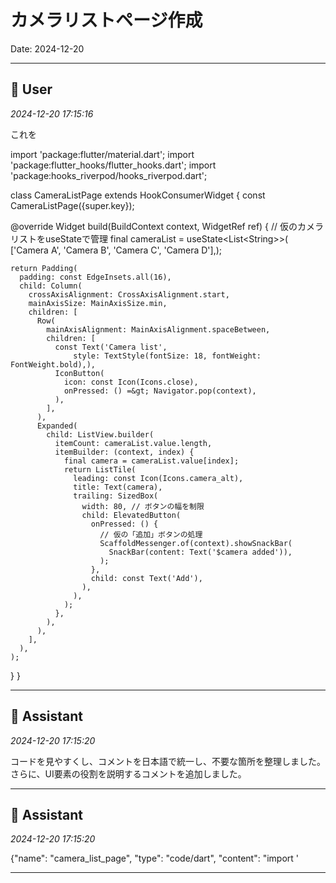 # カメラリストページ作成

Date: 2024-12-20

---

## 👤 User
*2024-12-20 17:15:16*

これを

import 'package:flutter/material.dart';
import 'package:flutter_hooks/flutter_hooks.dart';
import 'package:hooks_riverpod/hooks_riverpod.dart';

class CameraListPage extends HookConsumerWidget {
  const CameraListPage({super.key});

  @override
  Widget build(BuildContext context, WidgetRef ref) {
    // 仮のカメラリストをuseStateで管理
    final cameraList = useState&lt;List&lt;String&gt;&gt;(
        ['Camera A', 'Camera B', 'Camera C', 'Camera D'],);

    return Padding(
      padding: const EdgeInsets.all(16),
      child: Column(
        crossAxisAlignment: CrossAxisAlignment.start,
        mainAxisSize: MainAxisSize.min,
        children: [
          Row(
            mainAxisAlignment: MainAxisAlignment.spaceBetween,
            children: [
              const Text('Camera list',
                  style: TextStyle(fontSize: 18, fontWeight: FontWeight.bold),),
              IconButton(
                icon: const Icon(Icons.close),
                onPressed: () =&gt; Navigator.pop(context),
              ),
            ],
          ),
          Expanded(
            child: ListView.builder(
              itemCount: cameraList.value.length,
              itemBuilder: (context, index) {
                final camera = cameraList.value[index];
                return ListTile(
                  leading: const Icon(Icons.camera_alt),
                  title: Text(camera),
                  trailing: SizedBox(
                    width: 80, // ボタンの幅を制限
                    child: ElevatedButton(
                      onPressed: () {
                        // 仮の「追加」ボタンの処理
                        ScaffoldMessenger.of(context).showSnackBar(
                          SnackBar(content: Text('$camera added')),
                        );
                      },
                      child: const Text('Add'),
                    ),
                  ),
                );
              },
            ),
          ),
        ],
      ),
    );
  }
}

---

## 🤖 Assistant
*2024-12-20 17:15:20*

コードを見やすくし、コメントを日本語で統一し、不要な箇所を整理しました。さらに、UI要素の役割を説明するコメントを追加しました。

---

## 🤖 Assistant
*2024-12-20 17:15:20*

{"name": "camera_list_page", "type": "code/dart", "content": "import '

---
